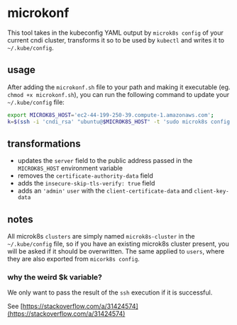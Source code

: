 # microkonf

This tool takes in the kubeconfig YAML output by `microk8s config` of your
current cndi cluster, transforms it so to be used by `kubectl` and writes it to
`~/.kube/config`.

## usage

After adding the `microkonf.sh` file to your path and making it executable (eg.
`chmod +x microkonf.sh`), you can run the following command to update your
`~/.kube/config` file:

```bash
export MICROK8S_HOST='ec2-44-199-250-39.compute-1.amazonaws.com'; 
k=$(ssh -i 'cndi_rsa' "ubuntu@$MICROK8S_HOST" -t 'sudo microk8s config') && echo "$k" | microkonf
```

## transformations

- updates the `server` field to the public address passed in the `MICROK8S_HOST`
  environment variable
- removes the `certificate-authority-data` field
- adds the `insecure-skip-tls-verify: true` field
- adds an `'admin'` `user` with the `client-certificate-data` and
  `client-key-data`

## notes

All microk8s `clusters` are simply named `microk8s-cluster` in the
`~/.kube/config` file, so if you have an existing microk8s cluster present, you
will be asked if it should be overwritten. The same applied to `users`, where
they are also exported from `micork8s config`.

### why the weird $k variable?

We only want to pass the result of the `ssh` execution if it is successful.

See [https://stackoverflow.com/a/31424574](https://stackoverflow.com/a/31424574)
